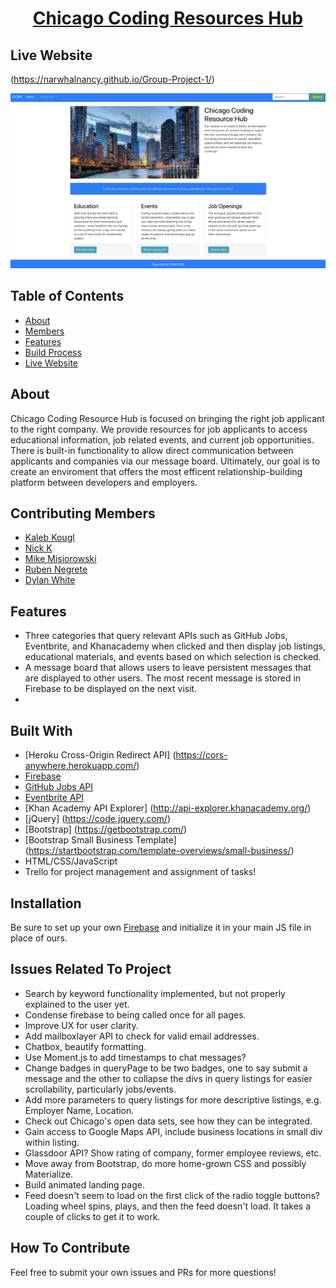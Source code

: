 <a href="https://narwhalnancy.github.io/Group-Project-1/">
  <h1 align="center"> Chicago Coding Resources Hub </h1>
</a>

## Live Website

(https://narwhalnancy.github.io/Group-Project-1/)

<p align="center">
    <img alt="CCRH" title="CCRH" src="assets/images/mainpage.png" width="600">
</p>

## Table of Contents

- [About](#about)
- [Members](#members)
- [Features](#features)
- [Build Process](#build-process)
- [Live Website](#live-website)

## About

Chicago Coding Resource Hub is focused on bringing the right job applicant to the right company. We provide resources for job applicants to access educational information, job related events, and current job opportunities. There is built-in functionality to allow direct communication between applicants and companies via our message board. Ultimately, our goal is to create an enviroment that offers the most efficent relationship-building platform between developers and employers.


## Contributing Members

* [Kaleb Kougl](https://github.com/Kaleb-kougl)
* [Nick K](https://github.com/NKGreeneyes)
* [Mike Misiorowski](https://github.com/mmisiorowski)
* [Ruben Negrete](https://github.com/Ruben1016)
* [Dylan White](https://github.com/narwhalnancy)


## Features

* Three categories that query relevant APIs such as GitHub Jobs, Eventbrite, and Khanacademy when clicked and then display job listings, educational materials, and events based on which selection is checked.
* A message board that allows users to leave persistent messages that are displayed to other users. The most recent message is stored in Firebase to be displayed on the next visit.
* 


## Built With
* [Heroku Cross-Origin Redirect API] (https://cors-anywhere.herokuapp.com/)
* [Firebase](https://console.firebase.google.com/u/0/)
* [GitHub Jobs API](https://jobs.github.com/api)
* [Eventbrite API](https://www.eventbrite.com/platform/api)
* [Khan Academy API Explorer] (http://api-explorer.khanacademy.org/)
* [jQuery] (https://code.jquery.com/)
* [Bootstrap] (https://getbootstrap.com/)
* [Bootstrap Small Business Template] (https://startbootstrap.com/template-overviews/small-business/)
* HTML/CSS/JavaScript
* Trello for project management and assignment of tasks!

## Installation

Be sure to set up your own [Firebase](https://console.firebase.google.com/u/0/) and initialize it in your main JS file in place of ours.

## Issues Related To Project

* Search by keyword functionality implemented, but not properly explained to the user yet.
* Condense firebase to being called once for all pages.
* Improve UX for user clarity.
* Add mailboxlayer API to check for valid email addresses.
* Chatbox, beautify formatting.
* Use Moment.js to add timestamps to chat messages?
* Change badges in queryPage to be two badges, one to say submit a message and the other to collapse the divs in query listings for easier scrollability, particularly jobs/events.
* Add more parameters to query listings for more descriptive listings, e.g. Employer Name, Location.
* Check out Chicago's open data sets, see how they can be integrated.
* Gain access to Google Maps API, include business locations in small div within listing.
* Glassdoor API? Show rating of company, former employee reviews, etc.
* Move away from Bootstrap, do more home-grown CSS and possibly Materialize.
* Build animated landing page.
* Feed doesn't seem to load on the first click of the radio toggle buttons? Loading wheel spins, plays, and then the feed doesn't load. It takes a couple of clicks to get it to work.

## How To Contribute

Feel free to submit your own issues and PRs for more questions!